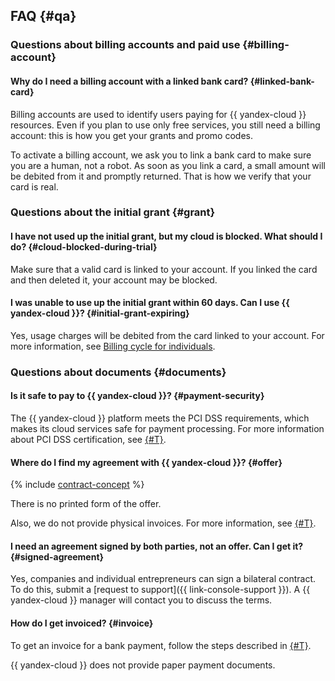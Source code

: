 ## FAQ {#qa}

### Questions about billing accounts and paid use {#billing-account}

#### Why do I need a billing account with a linked bank card? {#linked-bank-card}

Billing accounts are used to identify users paying for {{ yandex-cloud }} resources. Even if you plan to use only free services, you still need a billing account: this is how you get your grants and promo codes. 

To activate a billing account, we ask you to link a bank card to make sure you are a human, not a robot. As soon as you link a card, a small amount will be debited from it and promptly returned. That is how we verify that your card is real.

### Questions about the initial grant {#grant}

#### I have not used up the initial grant, but my cloud is blocked. What should I do? {#cloud-blocked-during-trial}

Make sure that a valid card is linked to your account. If you linked the card and then deleted it, your account may be blocked.

#### I was unable to use up the initial grant within 60 days. Can I use {{ yandex-cloud }}? {#initial-grant-expiring}

Yes, usage charges will be debited from the card linked to your account. For more information, see [Billing cycle for individuals](../../billing/payment/billing-cycle-individual.md).

### Questions about documents {#documents}

#### Is it safe to pay to {{ yandex-cloud }}? {#payment-security}

The {{ yandex-cloud }} platform meets the PCI DSS requirements, which makes its cloud services safe for payment processing. For more information about PCI DSS certification, see [{#T}](../../security/conform.md#pci-dss).

#### Where do I find my agreement with {{ yandex-cloud }}? {#offer}

{% include [contract-concept](../../_includes/billing/contract.md) %}

There is no printed form of the offer.

Also, we do not provide physical invoices. For more information, see [{#T}](../../billing/operations/download-reporting-docs.md).

#### I need an agreement signed by both parties, not an offer. Can I get it? {#signed-agreement}

Yes, companies and individual entrepreneurs can sign a bilateral contract. To do this, submit a [request to support]({{ link-console-support }}). A {{ yandex-cloud }} manager will contact you to discuss the terms.

#### How do I get invoiced? {#invoice}

To get an invoice for a bank payment, follow the steps described in [{#T}](../../billing/operations/pay-the-bill.md#legal-entities).

{{ yandex-cloud }} does not provide paper payment documents.
